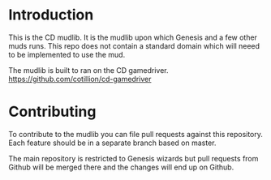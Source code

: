 
# Introduction

This is the CD mudlib. It is the mudlib upon which Genesis and a few other muds
runs. This repo does not contain a standard domain which will neeed to be
implemented to use the mud.

The mudlib is built to ran on the CD gamedriver.
https://github.com/cotillion/cd-gamedriver


# Contributing

To contribute to the mudlib you can file pull requests against this repository.
Each feature should be in a separate branch based on master.

The main repository is restricted to Genesis wizards but pull requests from
Github will be merged there and the changes will end up on Github.

